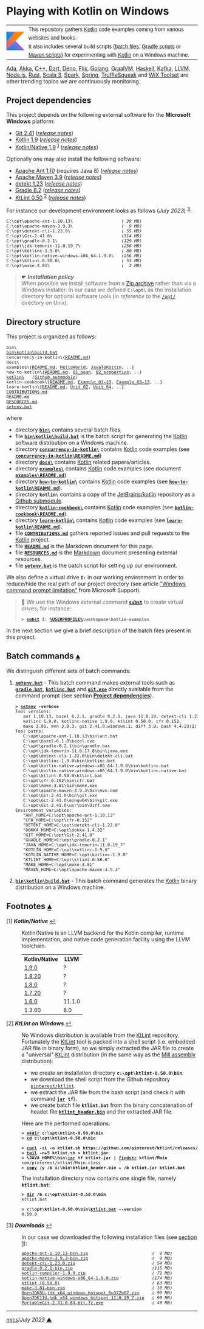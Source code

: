 # <span id="top">Playing with Kotlin on Windows</span>

<table style="font-family:Helvetica,Arial;line-height:1.6;">
  <tr>
  <td style="border:0;padding:0 10px 0 0;min-width:25%;"><a href="https://kotlinlang.org/" rel="external"><img src="./docs/kotlin.png" width="100" alt="Kotlin project"/></a></td>
  <td style="border:0;padding:0;vertical-align:text-top;">This repository gathers <a href="https://kotlinlang.org/" rel="external">Kotlin</a> code examples coming from various websites and books.<br/>
  It also includes several build scripts (<a href="https://en.wikibooks.org/wiki/Windows_Batch_Scripting" rel="external">batch files</a>, <a href="https://docs.gradle.org/current/userguide/writing_build_scripts.html" rel="external">Gradle scripts</a> or <a href="https://maven.apache.org/guides/introduction/introduction-to-the-pom.html">Maven scripts</a>) for experimenting with <a href="https://kotlinlang.org/" rel="external">Kotlin</a> on a Windows machine.
  </td>
  </tr>
</table>

[Ada][ada_examples], [Akka][akka_examples], [C++][cpp_examples], [Dart][dart_examples], [Deno][deno_examples], [Flix][flix_examples], [Golang][golang_examples], [GraalVM][graalvm_examples], [Haskell][haskell_examples], [Kafka][kafka_examples], [LLVM][llvm_examples], [Node.js][nodejs_examples], [Rust][rust_examples], [Scala 3][scala3_examples], [Spark][spark_examples], [Spring][spring_examples], [TruffleSqueak][trufflesqueak_examples] and [WiX Toolset][wix_examples] are other trending topics we are continuously monitoring.

## <span id="proj_deps">Project dependencies</span>

This project depends on the following external software for the **Microsoft Windows** platform:

- [Git 2.41][git_downloads] ([*release notes*][git_relnotes])
- [Kotlin 1.9][kotlin_latest] ([*release notes*][kotlin_relnotes])
- [Kotlin/Native 1.9][kotlin_latest] <sup id="anchor_01"><a href="#footnote_01">1</a></sup> ([*release notes*][kotlin_native_relnotes])

Optionally one may also install the following software:

- [Apache Ant 1.10][apache_ant] (requires Java 8) ([*release notes*][apache_ant_relnotes])
- [Apache Maven 3.9][maven_latest] ([*release notes*][maven_relnotes])
- [detekt 1.23][detekt_latest] ([*release notes*][detekt_relnotes])
- [Gradle 8.2][gradle_latest] ([*release notes*][gradle_relnotes])
- [KtLint 0.50][ktlint_latest] <sup id="anchor_02"><a href="#footnote_02">2</a></sup> ([*release notes*][ktlint_relnotes])

For instance our development environment looks as follows (*July 2023*) <sup id="anchor_03">[3](#footnote_03)</sup>:

<pre style="font-size:80%;">
C:\opt\apache-ant-1.10.13\                   <i>( 39 MB)</i>
C:\opt\apache-maven-3.9.3\                   <i>(  9 MB)</i>
C:\opt\detekt-cli-1.23.0\                    <i>( 55 MB)</i>
C:\opt\Git-2.41.0\                           <i>(314 MB)</i>
C:\opt\gradle-8.2.1\                         <i>(129 MB)</i>
C:\opt\jdk-temurin-11.0.19_7\                <i>(256 MB)</i>
C:\opt\kotlinc-1.9.0\                        <i>( 80 MB)</i>
C:\opt\kotlin-native-windows-x86_64-1.9.0\   <i>(256 MB)</i>
C:\opt\ktlint-0.50.0\                        <i>( 53 MB)</i>
C:\opt\make-3.81\                            <i>(  2 MB)</i>
</pre>

> **&#9755;** ***Installation policy***<br/>
> When possible we install software from a [Zip archive][zip_archive] rather than via a Windows installer. In our case we defined **`C:\opt\`** as the installation directory for optional software tools (*in reference to* the [`/opt/`][linux_opt] directory on Unix).

## <span id="structure">Directory structure</span>

This project is organized as follows:
<pre style="font-size:80%;">
bin\
<a href="bin/kotlin/build.bat">bin\kotlin\build.bat</a>
concurrency-in-kotlin\{<a href="concurrency-in-kotlin/README.md">README.md</a>}
docs\
examples\{<a href="examples/README.md">README.md</a>, <a href="examples/HelloWorld/">HelloWorld</a>, <a href="examples/JavaToKotlin/">JavaToKoltin</a>, ..}
how-to-kotlin\{<a href="how-to-kotlin/README.md">README.md</a>, <a href="how-to-kotlin/01_bean/">01_bean</a>, <a href="how-to-kotlin/02_properties/">02_properties</a>, ..}
<a href="https://github.com/JetBrains/kotlin">kotlin\</a>   <i>(<a href=".gitmodules">Github submodule</a>)</i>
kotlin-cookbook\{<a href="kotlin-cookbook/README.md">README.md</a>, <a href="kotlin-cookbook/Example_03-10/">Example_03-10</a>, <a href="kotlin-cookbook/Example_03-13/">Example_03-13</a>, ..}
learn-kotlin\{<a href="learn-kotlin/README.md">README.md</a>, <a href="learn-kotlin/Unit_02/">Unit_02</a>, <a href="learn-kotlin/Unit_04/">Unit_04</a>, ..}
<a href="CONTRIBUTIONS.md">CONTRIBUTIONS.md</a>
README.md
<a href="RESOURCES.md">RESOURCES.md</a>
<a href="setenv.bat">setenv.bat</a>
</pre>

where

- directory [**`bin\`**](bin/) contains several batch files.
- file [**`bin\kotlin\build.bat`**](bin/kotlin/build.bat) is the batch script for generating the [Kotlin] software distribution on a Windows machine.
- directory [**`concurrency-in-kotlin\`**](concurrency-in-kotlin/) contains [Kotlin] code examples (see [**`concurrency-in-kotlin\README.md`**](concurrency-in-kotlin/README.md))
- directory [**`docs\`**](docs/) contains [Kotlin] related papers/articles.
- directory [**`examples\`**](examples/) contains [Kotlin] code examples (see document [**`examples\README.md`**](examples/README.md)).
- directory [**`how-to-kotlin\`**](how-to-kotlin/) contains [Kotlin] code examples (see [**`how-to-kotlin\README.md`**](how-to-kotlin/README.md)).
- directory **`kotlin\`** contains a copy of the [JetBrains/kotlin][jetbrains_kotlin] repository as a [Github submodule](.gitmodules).
- directory [**`kotlin-cookbook\`**](kotlin-cookbook/) contains [Kotlin] code examples (see [**`kotlin-cookbook\README.md`**](kotlin-cookbook/README.md)).
- directory [**`learn-kotlin\`**](learn-kotlin/) contains [Kotlin] code examples (see [**`learn-kotlin\README.md`**](learn-kotlin/README.md)).
- file [**`CONTRIBUTIONS.md`**](CONTRIBUTIONS.md) gathers reported issues and pull requests to the [Kotlin] project.
- file [**`README.md`**](README.md) is the Markdown document for this page.
- file [**`RESOURCES.md`**](RESOURCES.md) is the [Markdown][github_markdown] document presenting external resources.
- file [**`setenv.bat`**](setenv.bat) is the batch script for setting up our environment.

We also define a virtual drive **`I:`** in our working environment in order to reduce/hide the real path of our project directory (see article ["Windows command prompt limitation"][windows_limitation] from Microsoft Support).

> **:mag_right:** We use the Windows external command [**`subst`**][windows_subst] to create virtual drives; for instance:
>
> <pre style="font-size:80%;">
> <b>&gt; <a href="https://docs.microsoft.com/en-us/windows-server/administration/windows-commands/subst">subst</a> I: <a href="https://en.wikipedia.org/wiki/Environment_variable#Default_values">%USERPROFILE%</a>\workspace\kotlin-examples</b>
> </pre>

In the next section we give a brief description of the batch files present in this project.

## Batch commands [**&#x25B4;**](#top)

We distinguish different sets of batch commands:

1. [**`setenv.bat`**](setenv.bat) - This batch command makes external tools such as [**`gradle.bat`**][gradle_bat], [**`kotlinc.bat`**][kotlinc_bat] and [**`git.exe`**][git_exe] directly available from the command prompt (see section [**Project dependencies**](#proj_deps)).

   <pre style="font-size:80%;">
   <b>&gt; <a href="setenv.bat">setenv</a> -verbose</b>
   Tool versions:
      ant 1.10.13, bazel 6.2.1, gradle 8.2.1, java 11.0.19, detekt-cli 1.22.0,
      kotlinc 1.9.0, kotlinc-native 1.9.0, ktlint 0.50.0, cfr 0.152,
      make 3.81, mvn 3.9.3, git 2.41.0.windows.1, diff 3.9, bash 4.4.23(1)-release
   Tool paths:
      C:\opt\apache-ant-1.10.13\bin\ant.bat
      C:\opt\bazel-6.1.0\bazel.exe
      C:\opt\gradle-8.2.1\bin\gradle.bat
      C:\opt\jdk-temurin-11.0.17_8\bin\java.exe
      C:\opt\detekt-cli-1.22.0\bin\detekt-cli.bat
      C:\opt\kotlinc-1.9.0\bin\kotlinc.bat
      C:\opt\kotlin-native-windows-x86_64-1.9.0\bin\kotlinc.bat
      C:\opt\kotlin-native-windows-x86_64-1.9.0\bin\kotlinc-native.bat
      C:\opt\ktlint-0.50.0\ktlint.bat
      C:\opt\cfr-0.152\bin\cfr.bat
      C:\opt\make-3.81\bin\make.exe
      C:\opt\apache-maven-3.9.3\bin\mvn.cmd
      C:\opt\Git-2.41.0\bin\git.exe
      C:\opt\Git-2.41.0\mingw64\bin\git.exe
      C:\opt\Git-2.41.0\usr\bin\diff.exe
   Environment variables:
      "ANT_HOME=C:\opt\apache-ant-1.10.13"
      "CFR_HOME=C:\opt\cfr-0.152"
      "DETEKT_HOME=C:\opt\detekt-cli-1.22.0"
      "DOKKA_HOME=C:\opt\dokka-1.4.32"
      "GIT_HOME=C:\opt\Git-2.41.0"
      "GRADLE_HOME=C:\opt\gradle-8.2.1"
      "JAVA_HOME=C:\opt\jdk-temurin-11.0.19_7"
      "KOTLIN_HOME=C:\opt\kotlinc-1.9.0"
      "KOTLIN_NATIVE_HOME=C:\opt\kotlinc-1.9.0"
      "KTLINT_HOME=C:\opt\ktlint-0.50.0"
      "MAKE_HOME=C:\opt\make-3.81"
      "MAVEN_HOME=C:\opt\apache-maven-3.9.3"
   </pre>

2. [**`bin\kotlin\build.bat`**](bin/kotlin/build.bat) - This batch command generates the [Kotlin] binary distribution on a Windows machine.

<!-- ##################################################################### -->

## <span id="footnotes">Footnotes</span> [**&#x25B4;**](#top)

<span id="footnote_01">[1]</span> ***Kotlin/Native*** [↩](#anchor_01)

<dl><dd>
Kotlin/Native is an LLVM backend for the Kotlin compiler, runtime implementation, and native code generation facility using the LLVM toolchain.
</dd>
<dd>
<table>
<tr><th>Kotlin/Native</th><th>LLVM</th></tr>
<tr><td><a href="https://kotlinlang.org/docs/whatsnew19.html" rel="external">1.9.0</a></td><td>?</td></tr>
<tr><td><a href="https://kotlinlang.org/docs/whatsnew1820.html" rel="external">1.8.20</a></td><td>?</td></tr>
<tr><td><a href="https://kotlinlang.org/docs/whatsnew18.html" rel="external">1.8.0</a></td><td>?</td></tr>
<tr><td><a href="https://kotlinlang.org/docs/whatsnew1720.html" rel="external">1.7.20</a></td><td>?</td></tr>
<tr><td><a href="https://kotlinlang.org/docs/whatsnew16.html#llvm-and-linker-updates">1.6.0</a></td><td>11.1.0</td></tr>
<tr><td><a hef="https://github.com/JetBrains/kotlin-native/blob/master/CHANGELOG.md#v1360-oct-2019" rel="external">1.3.60</a></td><td>8.0</td></tr>
</table>
</dd></dl>

<span id="footnote_02">[2]</span> ***KtLint on Windows*** [↩](#anchor_02)

<dl><dd>
No Windows distribution is available from the <a href="https://github.com/pinterest/ktlint/releases" rel="external">KtLint</a> repository.
</dd>
<dd>
Fortunately the <a href="https://github.com/pinterest/ktlint/releases">KtLint</a> tool is packed into a shell script (i.e. embedded JAR file in binary form), so we simply extracted the JAR file to create a "universal" <a href="https://github.com/pinterest/ktlint/releases">KtLint</a> distribution (in the same way as the <a href="https://com-lihaoyi.github.io/mill/mill/Installation.html#_windows" rel="external">Mill assembly</a> distribution):
<ul>
<li>we create an installation directory <b><code>c:\opt\ktlint-0.50.0\bin</code></b>.</li>
<li>we download the shell script from the Github repository <a href="https://github.com/pinterest/ktlint" rel="external"><code>pinterest/ktlint</code></a>.</i>
<li>we extract the JAR file from the bash script (and check it with command <b><code><a href="https://docs.oracle.com/javase/8/docs/technotes/tools/windows/jar.html" rel="external">jar</a> tf</code></b>).</li>
<li>we create batch file <b><code>ktlint.bat</code></b> from the binary concatenation of header file <a href="bin/ktlint_header.bin"><b><code>ktlint_header.bin</code></b></a> and the extracted JAR file.</li>
</ul>
</dd>
<dd>
Here are the performed operations:
</dd>
<dd>
<pre style="font-size:80%;">
<b>&gt; <a href="https://docs.microsoft.com/en-us/windows-server/administration/windows-commands/mkdir" rel="external">mkdir</a> c:\opt\ktlint-0.50.0\bin</b>
<b>&gt; <a href="https://docs.microsoft.com/en-us/windows-server/administration/windows-commands/cd">cd</a> c:\opt\ktlint-0.50.0\bin</b>
&nbsp;
<b>&gt; <a href="https://ec.haxx.se/cmdline/cmdline-options">curl</a> -sL -o ktlint.sh https://github.com/pinterest/ktlint/releases/download/0.50.0/ktlint</b>
<b>&gt; <a href="https://man7.org/linux/man-pages/man1/tail.1.html">tail</a> -n+5 ktlint.sh > ktlint.jar</b>
<b>&gt; %JAVA_HOME%\bin\<a href="https://docs.oracle.com/javase/8/docs/technotes/tools/windows/jar.html">jar</a> tf ktlint.jar | <a href="https://docs.microsoft.com/en-us/windows-server/administration/windows-commands/findstr">findstr</a> ktlint/Main</b>
com/pinterest/ktlint/Main.class
<b>&gt; <a href="https://docs.microsoft.com/en-us/windows-server/administration/windows-commands/copy">copy</a> /y /b i:\bin\ktlint_header.bin + /b ktlint.jar ktlint.bat</b>
</pre>
</dd>
<dd>
The installation directory now contains one single file, namely <b><code>ktlint.bat</code></b>:
</dd>
<dd>
<pre style="font-size:80%;">
<b>&gt; <a href="https://docs.microsoft.com/en-us/windows-server/administration/windows-commands/dir" rel="external">dir</a> /b c:\opt\ktlint-0.50.0\bin</b>
ktlint.bat
&nbsp;
<b>&gt; c:\opt\ktlint-0.50.0\bin\<a href="https://ktlint.github.io/#command-line" rel="external">ktlint.bat</a> --version</b>
0.50.0
</pre>
</dd></dl>

<span id="footnote_03">[3]</span> ***Downloads*** [↩](#anchor_03)

<dl><dd>
In our case we downloaded the following installation files (see <a href="#proj_deps">section 1</a>):
</dd>
<dd>
<pre style="font-size:80%;">
<a href="https://ant.apache.org/bindownload.cgi">apache-ant-1.10.13-bin.zip</a>                         <i>(  9 MB)</i>
<a href="https://maven.apache.org/download.cgi">apache-maven-3.9.3-bin.zip</a>                         <i>(  9 MB)</i>
<a href="https://github.com/detekt/detekt/releases">detekt-cli-1.23.0.zip</a>                              <i>( 54 MB)</i>
<a href="https://gradle.org/releases/">gradle-8.2.1-bin.zip</a>                               <i>(115 MB)</i>
<a href="https://github.com/JetBrains/kotlin/releases/tag/v1.9.0">kotlin-compiler-1.9.0.zip</a>                          <i>( 71 MB)</i>
<a href="https://github.com/JetBrains/kotlin/releases/tag/v1.9.0">kotlin-native-windows-x86_64-1.9.0.zip</a>             <i>(174 MB)</i>
<a href="https://github.com/pinterest/ktlint/releases/">ktlint (0.50.0)</a>                                    <i>( 63 MB)</i>
<a href="https://sourceforge.net/projects/gnuwin32/files/make/3.81/">make-3.81-bin.zip</a>                                  <i>( 10 MB)</i>
<a href="https://adoptium.net/releases.html?variant=openjdk8&jvmVariant=hotspot">OpenJDK8U-jdk_x64_windows_hotspot_8u372b07.zip</a>     <i>( 99 MB)</i>
<a href="https://adoptium.net/releases.html?variant=openjdk11&jvmVariant=hotspot">OpenJDK11U-jdk_x64_windows_hotspot_11.0.19_7.zip</a>   <i>( 99 MB)</i>
<a href="https://git-scm.com/download/win">PortableGit-2.41.0-64-bit.7z.exe</a>                   <i>( 43 MB)</i>
</pre>
</dd></dl>

***

*[mics](https://lampwww.epfl.ch/~michelou/)/July 2023* [**&#9650;**](#top)
<span id="bottom">&nbsp;</span>

<!-- link refs -->

[ada_examples]: https://github.com/michelou/ada-examples
[akka_examples]: https://github.com/michelou/akka-examples
[apache_ant]: https://ant.apache.org/
[apache_ant_cli]: https://ant.apache.org/manual/running.html
[apache_ant_relnotes]: https://archive.apache.org/dist/ant/RELEASE-NOTES-1.10.13.html
[cpp_examples]: https://github.com/michelou/cpp-examples
[dart_examples]: https://github.com/michelou/dart-examples
[deno_examples]: https://github.com/michelou/deno-examples
[detekt_latest]: https://github.com/detekt/detekt/releases
[detekt_relnotes]: https://github.com/detekt/detekt/releases/tag/v1.23.0
[flix_examples]: https://github.com/michelou/flix-examples
[git_downloads]: https://git-scm.com/download/win
[git_exe]: https://git-scm.com/docs/git
[git_relnotes]: https://raw.githubusercontent.com/git/git/master/Documentation/RelNotes/2.41.0.txt
[github_markdown]: https://github.github.com/gfm/
[golang_examples]: https://github.com/michelou/golang-examples
[graalvm_examples]: https://github.com/michelou/graalvm-examples
[gradle_bat]: https://docs.gradle.org/current/userguide/command_line_interface.html
[gradle_latest]: https://gradle.org/releases/
[gradle_relnotes]: https://docs.gradle.org/8.2/release-notes.html
[haskell_examples]: https://github.com/michelou/haskell-examples
[jetbrains_kotlin]: https://github.com/JetBrains/kotlin
[kafka_examples]: https://github.com/michelou/kafka-examples
[kotlin]: https://kotlinlang.org/
[kotlin_latest]: https://kotlinlang.org/docs/releases.html#release-details
[kotlin_native_relnotes]: https://github.com/JetBrains/kotlin/releases/tag/v1.9.0
[kotlin_relnotes]: https://github.com/JetBrains/kotlin/releases/tag/v1.9.0
[kotlinc_bat]: https://kotlinlang.org/docs/tutorials/command-line.html
[ktlint]: https://github.com/pinterest/ktlint
[ktlint_latest]: https://github.com/pinterest/ktlint/releases
[ktlint_relnotes]: https://github.com/pinterest/ktlint/releases/tag/0.50.0
[linux_opt]: https://tldp.org/LDP/Linux-Filesystem-Hierarchy/html/opt.html
[llvm_examples]: https://github.com/michelou/llvm-examples
[maven_latest]: https://maven.apache.org/download.cgi
[maven_relnotes]: https://maven.apache.org/docs/3.9.3/release-notes.html
[nodejs_examples]: https://github.com/michelou/nodejs-examples
[rust_examples]: https://github.com/michelou/rust-examples
[scala3_examples]: https://github.com/michelou/dotty-examples
[spark_examples]: https://github.com/michelou/spark-examples
[spring_examples]: https://github.com/michelou/spring-examples
[trufflesqueak_examples]: https://github.com/michelou/trufflesqueak-examples
[windows_limitation]: https://support.microsoft.com/en-gb/help/830473/command-prompt-cmd-exe-command-line-string-limitation
[windows_subst]: https://docs.microsoft.com/en-us/windows-server/administration/windows-commands/subst
[wix_examples]: https://github.com/michelou/wix-examples
[zip_archive]: https://www.howtogeek.com/178146/htg-explains-everything-you-need-to-know-about-zipped-files/
